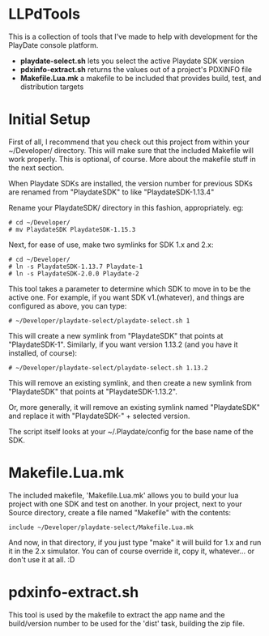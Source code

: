 # LLPdTools

This is a collection of tools that I've made to help with development
for the PlayDate console platform.

- **playdate-select.sh** lets you select the active Playdate SDK version
- **pdxinfo-extract.sh** returns the values out of a project's PDXINFO file
- **Makefile.Lua.mk** a makefile to be included that provides build, test, and distribution targets


# Initial Setup

First of all, I recommend that you check out this project from within
your ~/Developer/ directory.  This will make sure that the included
Makefile will work properly.  This is optional, of course.  More about
the makefile stuff in the next section.

When Playdate SDKs are installed, the version number for previous
SDKs are renamed from "PlaydateSDK" to like "PlaydateSDK-1.13.4"

Rename your PlaydateSDK/ directory in this fashion, appropriately. eg:

    # cd ~/Developer/
    # mv PlaydateSDK PlaydateSDK-1.15.3

Next, for ease of use, make two symlinks for SDK 1.x and 2.x:

    # cd ~/Developer/
    # ln -s PlaydateSDK-1.13.7 Playdate-1
    # ln -s PlaydateSDK-2.0.0 Playdate-2

This tool takes a parameter to determine which SDK to move in 
to be the active one.  For example, if you want SDK v1.(whatever), 
and things are configured as above, you can type:

    # ~/Developer/playdate-select/playdate-select.sh 1

This will create a new symlink from "PlaydateSDK" that points 
at "PlaydateSDK-1". Similarly, if you want version 1.13.2 (and you
have it installed, of course):

    # ~/Developer/playdate-select/playdate-select.sh 1.13.2

This will remove an existing symlink, and then create a new symlink 
from "PlaydateSDK" that points at "PlaydateSDK-1.13.2".

Or, more generally, it will remove an existing symlink named 
"PlaydateSDK" and replace it with "PlaydateSDK-" + selected version.

The script itself looks at your ~/.Playdate/config for the base name
of the SDK.


# Makefile.Lua.mk

The included makefile, 'Makefile.Lua.mk' allows you to build your lua 
project with one SDK and test on another.  In your project, next 
to your Source directory, create a file named "Makefile" with the contents:

    include ~/Developer/playdate-select/Makefile.Lua.mk

And now, in that directory, if you just type "make" it will build for 1.x 
and run it in the 2.x simulator.  You can of course override it, copy it,
whatever... or don't use it at all. :D


# pdxinfo-extract.sh

This tool is used by the makefile to extract the app name and the build/version number to be used for the 'dist' task, building the zip file.
